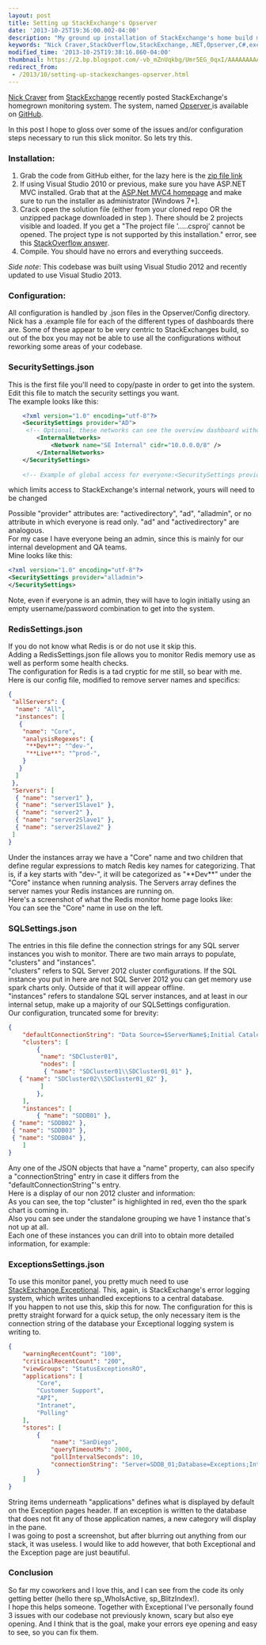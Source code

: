 ```yaml
---
layout: post
title: Setting up StackExchange's Opserver
date: '2013-10-25T19:36:00.002-04:00'
description: "My ground up installation of StackExchange's home build monitoring software."
keywords: "Nick Craver,StackOverflow,StackExchange,.NET,Opserver,C#,exception,monitoring"
modified_time: '2013-10-25T19:38:16.860-04:00'
thumbnail: https://2.bp.blogspot.com/-vb_mZnUqkbg/Umr5EG_0qxI/AAAAAAAAAlU/NqRWLyaC9nk/s72-c/blog_redis.png
redirect_from:
 - /2013/10/setting-up-stackexchanges-opserver.html
---
```


<a href="http://nickcraver.com/blog/">Nick Craver</a> from <a href="http://stackexchange.com/">StackExchange</a> recently posted StackExchange's homegrown monitoring system.  The system, named <a href="https://github.com/opserver/Opserver">Opserver </a>is available on <a href="http://github.com/">GitHub</a>.

In this post I hope to gloss over some of the issues and/or configuration steps necessary to run this slick monitor.
So lets try this.

<h3>Installation:</h3>
<ol>
	<li>
		Grab the code from GitHub either, for the lazy here is the <a href="https://github.com/opserver/Opserver/archive/master.zip">zip file link</a>
	</li>
	<li>
		If using Visual Studio 2010 or previous, make sure you have ASP.NET MVC installed. Grab that at the <a href="https://www.asp.net/mvc/mvc4" alt="ASP.Net MVC4 homepage">ASP.Net MVC4 homepage</a> and make sure to run the installer as administrator [Windows 7+].
	</li>
	<li>
		Crack open the solution file (either from your cloned repo OR the unzipped package downloaded in step ). There should be 2 projects visible and loaded. If you get a "The project file '.....csproj' cannot be opened. The project type is not supported by this installation." error, see this <a href="http://stackoverflow.com/questions/1531120/asp-net-mvc-project-not-supported-by-this-installation#1532183">StackOverflow answer</a>.
	</li>
	<li>
		Compile. You should have no errors and everything succeeds.
	</li>
</ol>

<div>
	<i>Side note</i>: This codebase was built using Visual Studio 2012 and recently updated to use Visual Studio 2013.
</div>

<h3>Configuration:</h3>
<div>
	All configuration is handled by .json files in the Opserver/Config directory. Nick has a .example file for each of the different types of dashboards there are. Some of these appear to be very centric to StackExchanges build, so out of the box you may not be able to use all the configurations without reworking some areas of your codebase.
</div>
<h3>SecuritySettings.json</span></h3>
<div>
	This is the first file you'll need to copy/paste in order to get into the system.
</div>
<div>
	Edit this file to match the security settings you want.
</div>
<div>
	The example looks like this:
</div>

```xml
	<?xml version="1.0" encoding="utf-8"?>
	<SecuritySettings provider="AD">
	 <!-- Optional, these networks can see the overview dashboard without authentication -->
	    <InternalNetworks>
	        <Network name="SE Internal" cidr="10.0.0.0/8" />
	    </InternalNetworks>
	</SecuritySettings>
	 
	<!-- Example of global access for everyone:<SecuritySettings provider="alladmin" />-->
```

which limits access to StackExchange's internal network, yours will need to be changed


<div>
	Possible "provider" attributes are: "activedirectory", "ad", "alladmin", or no attribute in which everyone is read only. "ad" and "activedirectory" are analogous.
</div>

<div>
	For my case I have everyone being an admin, since this is mainly for our internal development and QA teams.
</div>

<div>
	Mine looks like this:
</div>

```xml
<?xml version="1.0" encoding="utf-8"?>
<SecuritySettings provider="alladmin">
</SecuritySettings> 
```


Note, even if everyone is an admin, they will have to login initially using an empty username/password combination to get into the system.

<h3>RedisSettings.json</h3>
<div>
	If you do not know what Redis is or do not use it skip this.
</div>

<div>
	Adding a RedisSettings.json file allows you to monitor Redis memory use as well as perform some health checks.
</div>

<div>
	The configuration for Redis is a tad cryptic for me still, so bear with me.
</div>

<div>
	Here is our config file, modified to remove server names and specifics:
</div>

```json
{
 "allServers": {
  "name": "All",
  "instances": [
   {
    "name": "Core",    
    "analysisRegexes": {
     "**Dev**": "^dev-",
     "**Live**": "^prod-",
    }
   }   
  ]
 },
 "Servers": [
  { "name": "server1" },
  { "name": "server1Slave1" },
  { "name": "server2" },
  { "name": "server2Slave1" },
  { "name": "server2Slave2" }
 ]
}
```

<div>
	Under the instances array we have a "Core" name and two children that define regular expressions to match Redis key names for categorizing. That is, if a key starts with "dev-", it will be categorized as "**Dev**" under the "Core" instance when running analysis.
	The Servers array defines the server names your Redis instances are running on.
</div>

<div>
	Here's a screenshot of what the Redis monitor home page looks like:
	<br />
	<a href="https://2.bp.blogspot.com/-vb_mZnUqkbg/Umr5EG_0qxI/AAAAAAAAAlU/NqRWLyaC9nk/s1600/blog_redis.png" alt="Opserver - Redis area">
		<amp-img height="92" src="https://2.bp.blogspot.com/-vb_mZnUqkbg/Umr5EG_0qxI/AAAAAAAAAlU/NqRWLyaC9nk/s400/blog_redis.png" width="400" />
	</a>
</div>

<div>
	You can see the "Core" name in use on the left.
</div>

<h3>SQLSettings.json</h3>The entries in this file define the connection strings for any SQL server instances you wish to monitor. There are two main arrays to populate, "clusters" and "instances".</h3>

<div>
	"clusters" refers to SQL Server 2012 cluster configurations. If the SQL instance you put in here are not SQL Server 2012 you can get memory use spark charts only. Outside of that it will appear offline.
</div>

<div>
	"instances" refers to standalone SQL server instances, and at least in our internal setup, make up a majority of our SQLSettings configuration.
</div>

<div>
	Our configuration, truncated some for brevity:
</div>


```json
{
    "defaultConnectionString": "Data Source=$ServerName$;Initial Catalog=master;Integrated Security=SSPI;",
    "clusters": [
        {
         "name": "SDCluster01",
         "nodes": [
          { "name": "SDCluster01\\SDCluster01_01" },
   { "name": "SDCluster02\\SDCluster01_02" },
         ]
        },       
    ],
    "instances": [        
        { "name": "SDDB01" },
 { "name": "SDDB02" },
 { "name": "SDDB03" },
 { "name": "SDDB04" },
    ]
}
```

<div>
	Any one of the JSON objects that have a "name" property, can also specify a "connectionString" entry in case it differs from the "defaultConnectionString"'s entry.
</div>
<div>
	Here is a display of our non 2012 cluster and information:
</div>

<div>
	<a href="https://1.bp.blogspot.com/-mCUf9nkdEyU/Umr9z6sg7GI/AAAAAAAAAlg/sK3xXOjIQ9c/s1600/blog_sql.png" alt="Opserver - SQL area">
		<amp-img height="207" src="https://1.bp.blogspot.com/-mCUf9nkdEyU/Umr9z6sg7GI/AAAAAAAAAlg/sK3xXOjIQ9c/s400/blog_sql.png" width="400" />
	</a>
</div>

<div>
	As you can see, the top "cluster" is highlighted in red, even tho the spark chart is coming in.
</div>
<div>
	Also you can see under the standalone grouping we have 1 instance that's not up at all.
</div>
<div>
	Each one of these instances you can drill into to obtain more detailed information, for example:
</div>
<div>
	<a href="https://4.bp.blogspot.com/-HDk9FmYdorM/Umr-cHnXn9I/AAAAAAAAAlo/XDLQbBdh7DI/s1600/blog_sql2.png" alt="Opserver - SQL area, part 2">
		<amp-img height="288" src="https://4.bp.blogspot.com/-HDk9FmYdorM/Umr-cHnXn9I/AAAAAAAAAlo/XDLQbBdh7DI/s400/blog_sql2.png" width="400" />
	</a>
</div>

<h3>ExceptionsSettings.json</h3>
<div>
	To use this monitor panel, you pretty much need to use <a href="https://github.com/NickCraver/StackExchange.Exceptional">StackExchange.Exceptional</a>. This, again, is StackExchange's error logging system, which writes unhandled exceptions to a central database.
</div>

<div>
	If you happen to not use this, skip this for now.
	The configuration for this is pretty straight forward for a quick setup, the only necessary item is the connection string of the database your Exceptional logging system is writing to.
</div>

```json
{
    "warningRecentCount": "100",
    "criticalRecentCount": "200",
    "viewGroups": "StatusExceptionsRO",
    "applications": [
        "Core",  
        "Customer Support",
        "API",
        "Intranet",
        "Polling"
    ],
    "stores": [
        {
            "name": "SanDiego",
            "queryTimeoutMs": 2000,
            "pollIntervalSeconds": 10,
            "connectionString": "Server=SDDB_01;Database=Exceptions;Integrated Security=SSPI;"
        }
    ]
}
```


<div>
	String items underneath "applications" defines what is displayed by default on the Exception pages header. If an exception is written to the database that does not fit any of those application names, a new category will display in the pane.
</div>

<div>
	I was going to post a screenshot, but after blurring out anything from our stack, it was useless. I would like to add however, that both Exceptional and the Exception page are just beautiful.
</div>

<div>

<h3>Conclusion</h3>
<div>
	So far my coworkers and I love this, and I can see from the code its only getting better (hello there sp_WhoIsActive, sp_BlitzIndex!).
</div>

<div>
	I hope this helps someone. Together with Exceptional I've personally found 3 issues with our codebase not previously known, scary but also eye opening. And I think that is the goal, make your errors eye opening and easy to see, so you can fix them.
</div>
